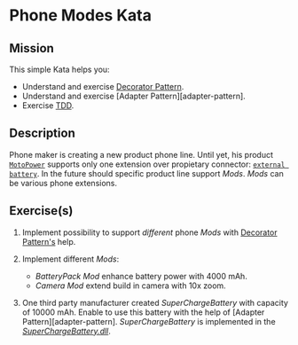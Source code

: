 # Phone Modes Kata

## Mission

This simple Kata helps you:
* Understand and exercise [Decorator Pattern](decorator-pattern).
* Understand and exercise [Adapter Pattern][adapter-pattern].
* Exercise [TDD](https://en.wikipedia.org/wiki/Test-driven_development).

## Description

Phone maker is creating a new product phone line. Until yet, his product [```MotoPower```](Phone/MotoPower.cs) supports only one extension over 
propietary connector: [```external battery```](Phone/Components/Battery3000.cs). 
In the future should specific product line support _Mods_. _Mods_ can be various phone extensions.      

## Exercise(s)

1. Implement possibility to support _different_ phone _Mods_ with [Decorator Pattern's](decorator-pattern) help. 

2. Implement different _Mods_: 

    *  _BatteryPack Mod_ enhance battery power with 4000 mAh.
    *  _Camera Mod_ extend build in camera with 10x zoom.

4. One third party manufacturer created _SuperChargeBattery_ with capacity of 10000 mAh. Enable to use this battery with the help of [Adapter Pattern][adapter-pattern]. _SuperChargeBattery_ is implemented in the [_SuperChargeBattery.dll_](_ExternalAssemblies/SuperChargeBattery.dll).

[decorator-pattern]:https://en.wikipedia.org/wiki/Decorator_pattern